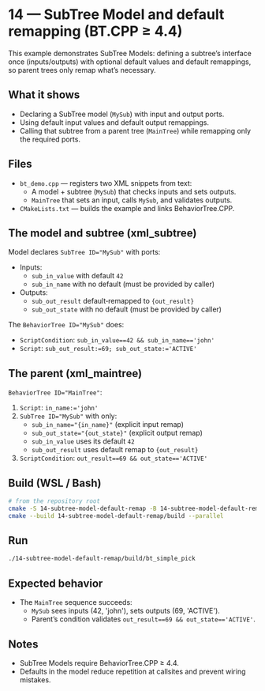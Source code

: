 # 14 — SubTree Model and default remapping (BT.CPP ≥ 4.4)

This example demonstrates SubTree Models: defining a subtree’s interface once (inputs/outputs) with optional default values and default remappings, so parent trees only remap what’s necessary.

## What it shows

- Declaring a SubTree model (`MySub`) with input and output ports.
- Using default input values and default output remappings.
- Calling that subtree from a parent tree (`MainTree`) while remapping only the required ports.

## Files

- `bt_demo.cpp` — registers two XML snippets from text:
  - A model + subtree (`MySub`) that checks inputs and sets outputs.
  - `MainTree` that sets an input, calls `MySub`, and validates outputs.
- `CMakeLists.txt` — builds the example and links BehaviorTree.CPP.

## The model and subtree (xml_subtree)

Model declares `SubTree ID="MySub"` with ports:

- Inputs:
  - `sub_in_value` with default `42`
  - `sub_in_name` with no default (must be provided by caller)
- Outputs:
  - `sub_out_result` default‑remapped to `{out_result}`
  - `sub_out_state` with no default (must be provided by caller)

The `BehaviorTree ID="MySub"` does:

- `ScriptCondition`: `sub_in_value==42 && sub_in_name=='john'`
- `Script`: `sub_out_result:=69; sub_out_state:='ACTIVE'`

## The parent (xml_maintree)

`BehaviorTree ID="MainTree"`:

1. `Script`: `in_name:='john'`
2. `SubTree ID="MySub"` with only:
   - `sub_in_name="{in_name}"` (explicit input remap)
   - `sub_out_state="{out_state}"` (explicit output remap)
   - `sub_in_value` uses its default `42`
   - `sub_out_result` uses default remap to `{out_result}`
3. `ScriptCondition`: `out_result==69 && out_state=='ACTIVE'`

## Build (WSL / Bash)

```bash
# from the repository root
cmake -S 14-subtree-model-default-remap -B 14-subtree-model-default-remap/build
cmake --build 14-subtree-model-default-remap/build --parallel
```

## Run

```bash
./14-subtree-model-default-remap/build/bt_simple_pick
```

## Expected behavior

- The `MainTree` sequence succeeds:
  - `MySub` sees inputs (42, 'john'), sets outputs (69, 'ACTIVE').
  - Parent’s condition validates `out_result==69 && out_state=='ACTIVE'`.

## Notes

- SubTree Models require BehaviorTree.CPP ≥ 4.4.
- Defaults in the model reduce repetition at callsites and prevent wiring mistakes.
